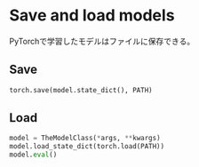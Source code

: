 # Save and load models
PyTorchで学習したモデルはファイルに保存できる。

## Save
```python
torch.save(model.state_dict(), PATH)
```

## Load
```python
model = TheModelClass(*args, **kwargs)
model.load_state_dict(torch.load(PATH))
model.eval()
```
